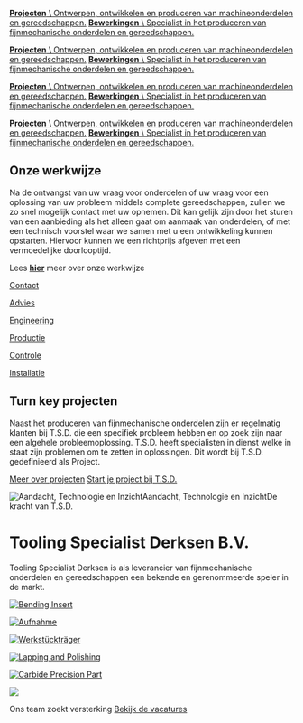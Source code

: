 [**Projecten** \\
Ontwerpen, ontwikkelen en produceren van machineonderdelen en gereedschappen.](https://www.tooling.nl/nl/projecten/) [**Bewerkingen** \\
Specialist in het produceren van fijnmechanische onderdelen en gereedschappen.](https://www.tooling.nl/nl/manufacturing/)

[**Projecten** \\
Ontwerpen, ontwikkelen en produceren van machineonderdelen en gereedschappen.](https://www.tooling.nl/nl/projecten/) [**Bewerkingen** \\
Specialist in het produceren van fijnmechanische onderdelen en gereedschappen.](https://www.tooling.nl/nl/manufacturing/)

[**Projecten** \\
Ontwerpen, ontwikkelen en produceren van machineonderdelen en gereedschappen.](https://www.tooling.nl/nl/projecten/) [**Bewerkingen** \\
Specialist in het produceren van fijnmechanische onderdelen en gereedschappen.](https://www.tooling.nl/nl/manufacturing/)

[**Projecten** \\
Ontwerpen, ontwikkelen en produceren van machineonderdelen en gereedschappen.](https://www.tooling.nl/nl/projecten/) [**Bewerkingen** \\
Specialist in het produceren van fijnmechanische onderdelen en gereedschappen.](https://www.tooling.nl/nl/manufacturing/)

## Onze werkwijze

Na de ontvangst van uw vraag voor onderdelen of uw vraag voor een oplossing van uw probleem middels complete gereedschappen, zullen we zo snel mogelijk contact met uw opnemen. Dit kan gelijk zijn door het sturen van een aanbieding als het alleen gaat om aanmaak van onderdelen, of met een technisch voorstel waar we samen met u een ontwikkeling kunnen opstarten. Hiervoor kunnen we een richtprijs afgeven met een vermoedelijke doorlooptijd.

Lees **[hier](https://www.tooling.nl/nl/onze-werkwijze/)** meer over onze werkwijze

[Contact](https://www.tooling.nl/nl/contact/ "Contact")

[Advies](https://www.tooling.nl/nl/advies/ "Advies")

[Engineering](https://www.tooling.nl/nl/engineering/ "Engineering")

[Productie](https://www.tooling.nl/nl/productie/ "Productie")

[Controle](https://www.tooling.nl/nl/controle/ "Controle")

[Installatie](https://www.tooling.nl/nl/installatie/ "Installatie")

## Turn key projecten

Naast het produceren van fijnmechanische onderdelen zijn er regelmatig klanten bij T.S.D. die een specifiek probleem hebben en op zoek zijn naar een algehele probleemoplossing. T.S.D. heeft specialisten in dienst welke in staat zijn problemen om te zetten in oplossingen. Dit wordt bij T.S.D. gedefinieerd als Project.

[Meer over projecten](https://www.tooling.nl/nl/projecten/ "Meer over projecten") [Start je project bij T.S.D.](https://www.tooling.nl/nl/contact/ "Start je project bij T.S.D.")

![Aandacht, Technologie en Inzicht](https://www.tooling.nl/nl/images/projecten-home-afbeelding.png)Aandacht, Technologie en InzichtDe kracht van T.S.D.

# Tooling Specialist Derksen B.V.

Tooling Specialist Derksen is als leverancier van fijnmechanische onderdelen en gereedschappen een bekende en gerenommeerde speler in de markt.

[![Bending Insert](https://www.tooling.nl/nl/uploads/pagina/pagina/WVL9170200x200.jpg)](https://www.tooling.nl/nl/uploads/pagina/pagina/WVL9170.jpg "Bending Insert")

[![Aufnahme](https://www.tooling.nl/nl/uploads/pagina/pagina/WVL8982200x200.jpg)](https://www.tooling.nl/nl/uploads/pagina/pagina/WVL8982.jpg "Aufnahme")

[![Werkstückträger](https://www.tooling.nl/nl/uploads/pagina/pagina/Werkstucktrager200x200.jpg)](https://www.tooling.nl/nl/uploads/pagina/pagina/Werkstucktrager.jpg "Werkstückträger")

[![Lapping and Polishing](https://www.tooling.nl/nl/uploads/pagina/pagina/Leppen200x200.jpg)](https://www.tooling.nl/nl/uploads/pagina/pagina/Leppen.jpg "Lapping and Polishing")

[![Carbide Precision Part](https://www.tooling.nl/nl/uploads/pagina/pagina/WVL9443200x200.jpg)](https://www.tooling.nl/nl/uploads/pagina/pagina/WVL9443.jpg "Carbide Precision Part")

[![](https://www.tooling.nl/nl/uploads/pagina/pagina/DSC3690200x200.jpg)](https://www.tooling.nl/nl/uploads/pagina/pagina/DSC3690.jpg "")

Ons team zoekt versterking [Bekijk de vacatures](https://www.tooling.nl/nl/vacatures/)